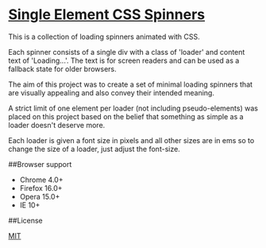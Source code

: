 [Single Element CSS Spinners](http://projects.lukehaas.me/css-loaders)
============

This is a collection of loading spinners animated with CSS.

Each spinner consists of a single div with a class of 'loader' and content text of 'Loading...'.
The text is for screen readers and can be used as a fallback state for older browsers.

The aim of this project was to create a set of minimal loading spinners that are visually appealing and also convey their intended meaning.

A strict limit of one element per loader (not including pseudo-elements) was placed on this project based on the belief that something as simple as a loader doesn't deserve more.

Each loader is given a font size in pixels and all other sizes are in ems so to change the size of a loader, just adjust the font-size.

##Browser support

- Chrome 4.0+
- Firefox 16.0+
- Opera 15.0+
- IE 10+

##License

[MIT](https://github.com/lukehaas/css-loaders/blob/step2/LICENSE)

